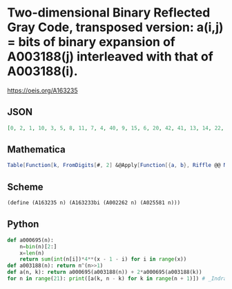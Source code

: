 # Two\-dimensional Binary Reflected Gray Code, transposed version: a\(i,j\) \= bits of binary expansion of A003188\(j\) interleaved with that of A003188\(i\)\.
https://oeis.org/A163235
## JSON
```JSON
[0, 2, 1, 10, 3, 5, 8, 11, 7, 4, 40, 9, 15, 6, 20, 42, 41, 13, 14, 22, 21, 34, 43, 45, 12, 30, 23, 17, 32, 35, 47, 44, 28, 31, 19, 16, 160, 33, 39, 46, 60, 29, 27, 18, 80, 162, 161, 37, 38, 62, 61, 25, 26, 82, 81, 170, 163, 165, 36, 54, 63, 57, 24, 90, 83, 85, 168, 171, 167]
```
## Mathematica
```Mathematica
Table[Function[k, FromDigits[#, 2] &@Apply[Function[{a, b}, Riffle @@ Map[PadLeft[#, Max[Length /@ {a, b}]] &, {a, b}]], Map[IntegerDigits[#, 2] &@ BitXor[#, Floor[#/2]] &, {k, j}]]][i - j], {i, 0, 11}, {j, 0, i}] // Flatten (* _Michael De Vlieger_, Jun 25 2017 *)
```
## Scheme
```Scheme
(define (A163235 n) (A163233bi (A002262 n) (A025581 n)))
```
## Python
```Python
def a000695(n):
    n=bin(n)[2:]
    x=len(n)
    return sum(int(n[i])*4**(x - 1 - i) for i in range(x))
def a003188(n): return n^(n>>1)
def a(n, k): return a000695(a003188(n)) + 2*a000695(a003188(k))
for n in range(21): print([a(k, n - k) for k in range(n + 1)]) # _Indranil Ghosh_, Jun 25 2017
```
